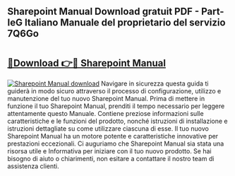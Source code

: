 ## Sharepoint Manual Download gratuit PDF - Part-IeG Italiano Manuale del proprietario del servizio 7Q6Go

# <h2><a href="http://dfgsypa.blite.top/?on=Sharepoint+Manual">🔗Download 👉🔴 Sharepoint Manual</a></h2>

[![Sharepoint Manual download](https://i.imgur.com/lujVjoI.png)](http://dfgsypa.blite.top/?on=Sharepoint+Manual)
Navigare in sicurezza questa guida ti guiderà in modo sicuro attraverso il processo di configurazione, utilizzo e manutenzione del tuo nuovo Sharepoint Manual. Prima di mettere in funzione il tuo Sharepoint Manual, prenditi il tempo necessario per leggere attentamente questo Manuale. Contiene preziose informazioni sulle caratteristiche e le funzioni del prodotto, nonché istruzioni di installazione e istruzioni dettagliate su come utilizzare ciascuna di esse. Il tuo nuovo Sharepoint Manual ha un motore potente e caratteristiche innovative per prestazioni eccezionali. Ci auguriamo che Sharepoint Manual sia stata una risorsa utile e Informativa per iniziare con il tuo nuovo prodotto. Se hai bisogno di aiuto o chiarimenti, non esitare a contattare il nostro team di assistenza clienti.
